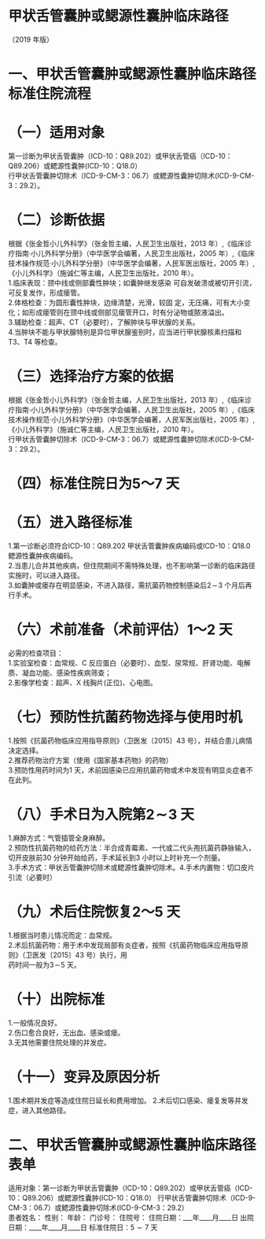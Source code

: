 # 甲状舌管囊肿或鳃源性囊肿临床路径  
（2019 年版）  
# 一、甲状舌管囊肿或鳃源性囊肿临床路径标准住院流程  
# （一）适用对象  
第一诊断为甲状舌管囊肿（ICD-10：Q89.202）或甲状舌管癌（ICD-10：Q89.206）或鳃源性囊肿(ICD-10：Q18.0）  
行甲状舌管囊肿切除术（ICD-9-CM-3：06.7）或鳃源性囊肿切除术(ICD-9-CM-3：29.2）。  
# （二）诊断依据  
根据《张金哲小儿外科学》（张金哲主编，人民卫生出版社，2013 年）,《临床诊疗指南·小儿外科学分册》（中华医学会编著，人民卫生出版社，2005 年）,《临床技术操作规范·小儿外科学分册》（中华医学会编著，人民军医出版社，2005 年）,《小儿外科学》（施诚仁等主编，人民卫生出版社，2010 年）。  
1.临床表现：颈中线或侧部囊性肿块；如囊肿继发感染 可自发破溃或被切开引流，可反复发作，形成瘘管。  
2.体格检查：为圆形囊性肿块，边缘清楚，光滑，较固 定，无压痛，可有大小变化；如形成瘘管则在颈中线或侧部见瘘管开口，时有分泌物或脓液溢出。  
3.辅助检查：超声、CT（必要时），了解肿块与甲状腺的关系。  
4.当肿块不能与甲状腺特别是异位甲状腺鉴别时，应当进行甲状腺核素扫描和T3、T4 等检查。  
# （三）选择治疗方案的依据  
根据《张金哲小儿外科学》（张金哲主编，人民卫生出版社，2013 年）,《临床诊疗指南·小儿外科学分册》（中华医学会编著，人民卫生出版社，2005 年）,《临床技术操作规范·小儿外科学分册》（中华医学会编著，人民军医出版社，2005 年）,《小儿外科学》（施诚仁等主编，人民卫生出版社，2010 年）。  
行甲状舌管囊肿切除术（ICD-9-CM-3：06.7）或鳃源性囊肿切除术(ICD-9-CM-3：29.2）。  
# （四）标准住院日为5～7 天  
# （五）进入路径标准  
1.第一诊断必须符合ICD-10：Q89.202 甲状舌管囊肿疾病编码或ICD-10：Q18.0 鳃源性囊肿疾病编码。  
2.当患儿合并其他疾病，但住院期间不需特殊处理，也不影响第一诊断的临床路径实施时，可以进入路径。  
3.如囊肿或瘘存在明显感染，不进入路径，需抗菌药物控制感染后$2\!\sim\!3$ 个月后再行手术。  
# （六）术前准备（术前评估）1～2 天  
必需的检查项目：  
1.实验室检查：血常规、C 反应蛋白（必要时）、血型、尿常规、肝肾功能、电解质、凝血功能、感染性疾病筛查；  
2.影像学检查：超声、X 线胸片(正位)、心电图。  
# （七）预防性抗菌药物选择与使用时机  
1.按照《抗菌药物临床应用指导原则》（卫医发〔2015〕43 号），并结合患儿病情决定选择。  
2.推荐药物治疗方案（使用《国家基本药物》的药物）  
3.预防性用药时间为1 天，术前因感染已应用抗菌药物或术中发现有明显炎症者不在此列。  
# （八）手术日为入院第$\pmb{2}\!\sim\!\pmb{3}$ 天  
1.麻醉方式：气管插管全身麻醉。  
2.预防性抗菌药物的给药方法：半合成青霉素、一代或二代头孢抗菌药静脉输入，切开皮肤前30 分钟开始给药，手术延长到3 小时以上时补充一个剂量。  
3.手术方式：甲状舌管囊肿切除术或鳃源性囊肿切除术。4.手术内置物：切口皮片引流（必要时）  
# （九）术后住院恢复2～5 天  
1.根据当时患儿情况而定：血常规。  
2.术后抗菌药物：用于术中发现局部有炎症者，按照《抗菌药物临床应用指导原则》（卫医发〔2015〕43 号）执行，用  
药时间一般为$3\!\sim\!5$ 天。  
# （十）出院标准  
1.一般情况良好。  
2.伤口愈合良好，无出血、感染或瘘。  
3.无其他需要住院处理的并发症。  
# （十一）变异及原因分析  
1.围术期并发症等造成住院日延长和费用增加。 2.术后切口感染、瘘复发等并发症，进入其他路径。  
# 二、甲状舌管囊肿或鳃源性囊肿临床路径表单  
适用对象：第一诊断为甲状舌管囊肿（ICD-10：Q89.202）或甲状舌管癌（ICD-10：Q89.206）或鳃源性囊肿(ICD-10：Q18.0） 行甲状舌管囊肿切除术（ICD-9-CM-3：06.7）或鳃源性囊肿切除术(ICD-9-CM-3：29.2）  
患者姓名：           性别：      年龄：      门诊号：     住院号：       住院日期：___年____月____日 出院日期：____年____月____日 标准住院日：$5{\sim}7$ 天  
